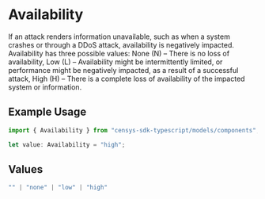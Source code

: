 # Availability

If an attack renders information unavailable, such as when a system crashes or through a DDoS attack, availability is negatively impacted. Availability has three possible values: None (N) – There is no loss of availability, Low (L) – Availability might be intermittently limited, or performance might be negatively impacted, as a result of a successful attack, High (H) – There is a complete loss of availability of the impacted system or information.

## Example Usage

```typescript
import { Availability } from "censys-sdk-typescript/models/components";

let value: Availability = "high";
```

## Values

```typescript
"" | "none" | "low" | "high"
```